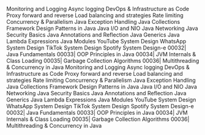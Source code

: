 Monitoring and Logging
Async logging
DevOps & Infrastructure as Code
Proxy forward and reverse
Load balancing and strategies
Rate limiting
Concurrency & Parallelism
Java Exception Handling
Java Collections Framework
Design Patterns in Java
Java I/O and NIO
Java Networking
Java Security Basics
Java Annotations and Reflection
Java Generics
Java Lambda Expressions
Java Modules
YouTube System Design
WhatsApp System Design
TikTok System Design
Spotify System Design-e 00032| Java Fundamentals
00033| OOP Principles in Java
00034| JVM Internals & Class Loading
00035| Garbage Collection Algorithms
00036| Multithreading & Concurrency in Java
Monitoring and Logging
Async logging
DevOps & Infrastructure as Code
Proxy forward and reverse
Load balancing and strategies
Rate limiting
Concurrency & Parallelism
Java Exception Handling
Java Collections Framework
Design Patterns in Java
Java I/O and NIO
Java Networking
Java Security Basics
Java Annotations and Reflection
Java Generics
Java Lambda Expressions
Java Modules
YouTube System Design
WhatsApp System Design
TikTok System Design
Spotify System Design-e 00032| Java Fundamentals
00033| OOP Principles in Java
00034| JVM Internals & Class Loading
00035| Garbage Collection Algorithms
00036| Multithreading & Concurrency in Java
